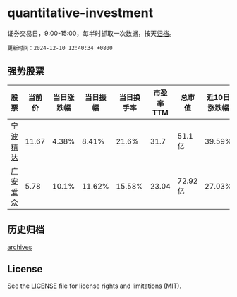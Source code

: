 # quantitative-investment

证券交易日，9:00-15:00，每半时抓取一次数据，按天[归档](archives)。

`更新时间：2024-12-10 12:40:34 +0800`

## 强势股票

|股票|当前价|当日涨跌幅|当日振幅|当日换手率|市盈率TTM|总市值|近10日涨跌幅|
|----|----|----|----|----|----|----|----|
|[宁波精达](https://xueqiu.com/S/SH603088)|11.67|4.38%|8.41%|21.6%|31.7|51.1亿|39.59%|
|[广安爱众](https://xueqiu.com/S/SH600979)|5.78|10.1%|11.62%|15.58%|23.04|72.92亿|27.03%|

## 历史归档

[archives](archives)

## License

See the [LICENSE](LICENSE) file for license rights and limitations (MIT).
